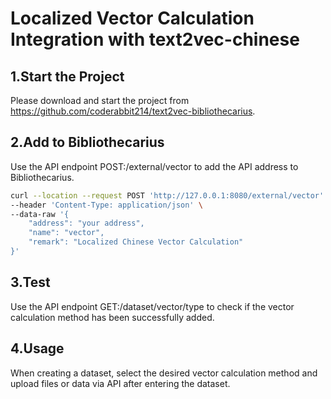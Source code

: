 # Localized Vector Calculation Integration with text2vec-chinese

## 1.Start the Project

Please download and start the project from https://github.com/coderabbit214/text2vec-bibliothecarius.

## 2.Add to Bibliothecarius

Use the API endpoint POST:/external/vector to add the API address to Bibliothecarius.

```bash
curl --location --request POST 'http://127.0.0.1:8080/external/vector' \
--header 'Content-Type: application/json' \
--data-raw '{
    "address": "your address",
    "name": "vector",
    "remark": "Localized Chinese Vector Calculation"
}'
```

## 3.Test

Use the API endpoint GET:/dataset/vector/type to check if the vector calculation method has been successfully added.

## 4.Usage

When creating a dataset, select the desired vector calculation method and upload files or data via API after entering the dataset.
